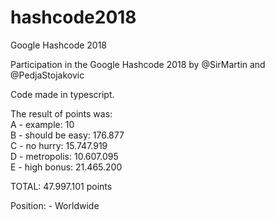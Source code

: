# hashcode2018
Google Hashcode 2018

Participation in the Google Hashcode 2018 by @SirMartin and @PedjaStojakovic

Code made in typescript.

The result of points was:  
A - example: 10  
B - should be easy: 176.877  
C - no hurry: 15.747.919  
D - metropolis: 10.607.095  
E - high bonus: 21.465.200  

TOTAL: 47.997.101 points  

Position: - Worldwide  
